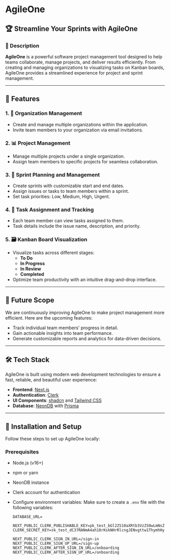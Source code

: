 # AgileOne

## 🏆 Streamline Your Sprints with AgileOne

### 🔗 Description

**AgileOne** is a powerful software project management tool designed to help teams collaborate, manage projects, and deliver results efficiently. From creating and managing organizations to visualizing tasks on Kanban boards, AgileOne provides a streamlined experience for project and sprint management.

---

## 🔎 Features

### 1. **🔼 Organization Management**

- Create and manage multiple organizations within the application.
- Invite team members to your organization via email invitations.

### 2. **📊 Project Management**

- Manage multiple projects under a single organization.
- Assign team members to specific projects for seamless collaboration.

### 3. **📏 Sprint Planning and Management**

- Create sprints with customizable start and end dates.
- Assign issues or tasks to team members within a sprint.
- Set task priorities: Low, Medium, High, Urgent.

### 4. **🔢 Task Assignment and Tracking**

- Each team member can view tasks assigned to them.
- Task details include the issue name, description, and priority.

### 5. **🗃 Kanban Board Visualization**

- Visualize tasks across different stages:
  - **To Do**
  - **In Progress**
  - **In Review**
  - **Completed**
- Optimize team productivity with an intuitive drag-and-drop interface.

---

## 🚀 Future Scope

We are continuously improving AgileOne to make project management more efficient. Here are the upcoming features:

- Track individual team members' progress in detail.
- Gain actionable insights into team performance.
- Generate customizable reports and analytics for data-driven decisions.

---

## 🛠️ Tech Stack

AgileOne is built using modern web development technologies to ensure a fast, reliable, and beautiful user experience:

- **Frontend**: [Next.js](https://nextjs.org/)
- **Authentication**: [Clerk](https://clerk.dev/)
- **UI Components**: [shadcn](https://shadcn.dev/) and [Tailwind CSS](https://tailwindcss.com/)
- **Database**: [NeonDB](https://neon.tech/) with [Prisma](https://www.prisma.io/)


---

## 📖 Installation and Setup

Follow these steps to set up AgileOne locally:

### Prerequisites

- Node.js (v16+)
- npm or yarn
- NeonDB instance
- Clerk account for authentication


- Configure environment variables:
   Make sure to create a `.env` file with the following variables:
   ```env
   DATABASE_URL=

   NEXT_PUBLIC_CLERK_PUBLISHABLE_KEY=pk_test_bGl2ZS10aXRtb3VzZS0wLmNsZXJrLmFjY291bnRzLmRldiQ
   CLERK_SECRET_KEY=sk_test_dC37RANmA4ah18rKskNHrRlcngJENvgttw1ThymhHy

   NEXT_PUBLIC_CLERK_SIGN_IN_URL=/sign-in
   NEXT_PUBLIC_CLERK_SIGN_UP_URL=/sign-up
   NEXT_PUBLIC_CLERK_AFTER_SIGN_IN_URL=/onboarding
   NEXT_PUBLIC_CLERK_AFTER_SIGN_UP_URL=/onboarding
   ```
